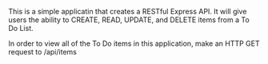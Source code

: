 This is a simple applicatin that creates a RESTful Express API. It will give users the ability to CREATE, READ, UPDATE, and DELETE items from a To Do List.

<!-- www.example.com/ -->

In order to view all of the To Do items in this application, make an HTTP GET request to /api/items